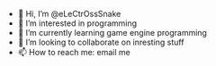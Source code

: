 - 👋 Hi, I’m @eLeCtrOssSnake
- 👀 I’m interested in programming
- 🌱 I’m currently learning game engine programming
- 💞️ I’m looking to collaborate on inresting stuff
- 📫 How to reach me: email me

<!---
eLeCtrOssSnake/eLeCtrOssSnake is a ✨ special ✨ repository because its `README.md` (this file) appears on your GitHub profile.
You can click the Preview link to take a look at your changes.
--->
